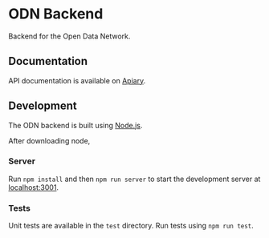 # ODN Backend

Backend for the Open Data Network.

## Documentation

API documentation is available on [Apiary](http://docs.odn.apiary.io/).

## Development

The ODN backend is built using [Node.js](https://nodejs.org/).

After downloading node,

### Server

Run `npm install` and then `npm run server` to start the development
server at [localhost:3001](http://localhost:3001/).

### Tests

Unit tests are available in the `test` directory.
Run tests using `npm run test`.

